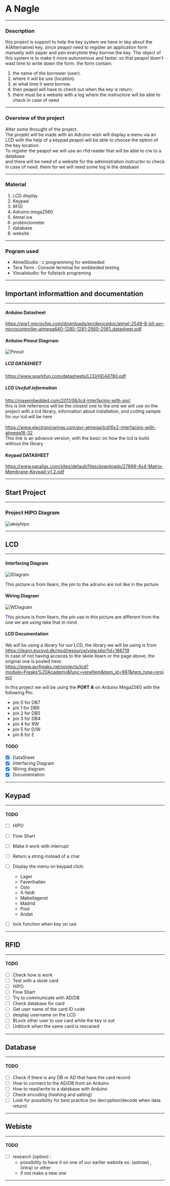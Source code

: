 # A Nøgle
***
### Description 

this project is support to help the key system we have in skp about the A(Alternative) key.
since peapol need to register an application form manuelly with paper and pen everytime they 
borrow the key. The object of this system is to make it more autonomous and faster.
so that peapol doen't wast time to write  down the form.
the form contain:

1. the name of the borrower (user).
2. where it will be use (location).
3. at what time it were borrow.
4. then peapol will have to check out when the key is return.
5. there must be a website with a log where the instructore will be able to check in case of need

***

### Overview of the project

After some throught of the project.
<br>
The projekt will be made with an Adruino wish will display  a menu via an LCD with the help of a keypad
peapol will be able to choose the option of the key location.
<br>
To register the peapol we will use an rfid reader that will be able to r/w  to a database
<br>
and there will be need of a website for the administration instructor  to check  in case of need. there for we will need some log  in the database


***

### Material

1. LCD display
2. Keypad
3. RFID
4. Adruino mega2560
5. Atmel ice
6. protenciometer
7. database
8. website

***
### Pogram used

- AtmelStudio : c programming for embbeded
- Tera Term   : Console terminal for embbeded testing
- Visualstudio: for fullstack programing

***
## Important informattion and documentation
***
#### Arduino Datasheet 

https://ww1.microchip.com/downloads/en/devicedoc/atmel-2549-8-bit-avr-microcontroller-atmega640-1280-1281-2560-2561_datasheet.pdf

#### Arduino Pinout Diagrram

![Pinout](Billede/MEGApinout.jpg)

##### LCD DATASHEET

https://www.sparkfun.com/datasheets/LCD/HD44780.pdf

##### LCD Usefull information

http://maxembedded.com/2011/06/lcd-interfacing-with-avr/ <br>
this is link referrence will be the closest one to the one we will use on the project with a lcd library, information about installation, and coding sample for our lcd will be here  
<br>
https://www.electronicwings.com/avr-atmega/lcd16x2-interfacing-with-atmega16-32 <br>
This link is an advance version, with the basic  on how the lcd is build without the library  

#### Keypad DATASHEET

https://www.parallax.com/sites/default/files/downloads/27899-4x4-Matrix-Membrane-Keypad-v1.2.pdf


***

## Start Project

***

### Project HIPO Diagram

![akeyhipo](Billede/AKeyHipo.png)

***

## LCD 

***

#### Interfacing Diagram

![IDiagram](Billede/LCD_diagram.png)

This picture is from Ilearn, the pin to the adruino are not like in the picture 

#### Wiring Diagram

![WDiagram](Billede/Wiring.png)

This picture is from Ilearn, the pin use in this picture are different from the one we are using take that in mind

#### LCD Documentation

We will be using  a library for our LCD, the library we will be using is from<br>
https://ilearn.eucsyd.dk/mod/resource/view.php?id=166719<br>
In case of not having acceces to the skole Ilearn or the page above, the original one is  posted here:<br>
https://www.avrfreaks.net/projects/lcd?module=Freaks%20Academy&func=viewItem&item_id=997&item_type=project

In this project we will be using the **PORT A**  on Arduino Mega2560 with the following Pin:

- pin 0 for DB7
- pin 1 for DB6
- pin 2 for DB5
- pin 3 for DB4
- pin 4 for RW
- pin 5 for D/W
- pin 6 for E

#### TODO
- [x] DataSheet
- [x] Interfacing Diagram
- [x] Wiring diagram
- [x] Documentation

***

## Keypad

***

#### TODO

- [ ] HIPO
- [ ] Flow Shart
- [ ] Make it work with interrupt
- [ ] Return a string instead of a char
- [ ] Display the  menu on keypad click:
    - Lager
    - Faverihallen
    - Oslo
    - X-feldt
    - Møbellageret
    - Madrid
    - Post
    - Andet
- [ ] lock function when key on use


***

## RFID

***

#### TODO

- [ ] Check how is work
- [ ] Test with a skole card
- [ ] HIPO
- [ ] Flow Shart
- [ ] Try to communicate with AD/DB
- [ ] Check database for card
- [ ] Get user name of the card ID code
- [ ] desplay username on the LCD
- [ ] BLock other user to use card while the key is out
- [ ] Unblock when the same card is rescaned

***

## Database

***

#### TODO

- [ ] Check if there is any DB or AD that have the card record
- [ ] How to connect to the AD/DB from  an Arduino
- [ ] How to read/write to a database with Arduino
- [ ] Check encoding (hashing and salting)
- [ ] Look for possibility for best practice (no decryption/decode when data return)

***

## Webiste

***
#### TODO
- [ ] research (option) :
    - possibility to have it on one of our earlier website ex: (astrow) , (intra) or other
    - if not make a new one

***

